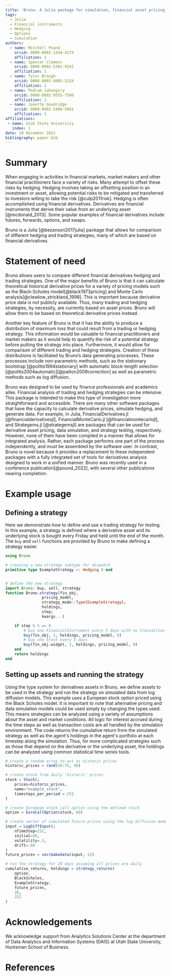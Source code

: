 ```yaml
---
title: 'Bruno: A Julia package for simulation, financial asset pricing and delta hedging'
tags:
  - Julia
  - Financial instruments
  - Hedging 
  - Options
  - Simulation
authors:
  - name: Mitchell Pound
    orcid: 0000-0002-1244-427X
    affiliation: 1
  - name: Spencer Clemens
    orcid: 0000-0002-5381-9242
    affiliation: 1
  - name: Tyler Brough
    orcid: 0000-0003-4005-5324
    affiliation: 1
  - name: Pedram Jahangiry
    orcid: 0000-0002-9555-7500
    affiliation: 1
  - name: Janette Goodridge
    orcid: 0000-0002-5400-5961
    affiliation: 1
affiliations:
 - name: Utah State University
   index: 1
date: 10 December 2022
bibliography: paper.bib
---
```


# Summary

When engaging in activities in financial markets, market makers and other financial practitioners face a variety of risks. Many attempt to offset these risks by hedging. Hedging involves taking an offsetting position in an investment or asset, allowing potential risks to be mitigated and transferred to investors willing to take the risk [@culp2011risk]. Hedging is often accomplished using financial derivatives. Derivatives are financial instruments that derive their value from an underlying asset [@mcdonald_2013]. Some popular examples of financial derivatives include futures, forwards, options, and swaps.

Bruno is a Julia [@bezanson2017julia] package that allows for comparison of different hedging and trading strategies, many of which are based on financial derivatives.

# Statement of need

Bruno allows users to compare different financial derivatives hedging and trading strategies. One of the major benefits of Bruno is that it can calculate theoretical historical derivative prices for a variety of pricing models such as the Black-Scholes model[@black1973pricing] and Monte Carlo analysis[@clewlow_strickland_1998]. This is important because derivative price data is not publicly available. Thus, many trading and hedging strategies, by necessity, are currently based on asset prices. Bruno will allow them to be based on theoretical derivative prices instead.

Another key feature of Bruno is that it has the ability to produce a distribution of maximum loss that could result from a trading or hedging strategy. This information would be valuable to financial practitioners and market makers as it would help to quantify the risk of a potential strategy before putting the strategy into place. Furthermore, it would allow for comparison of different trading and hedging strategies. Creation of these distributions is facilitated by Bruno’s data generating processes. These processes include non-parametric methods, such as the stationary bootstrap [@politis1994stationary] with automatic block-length selection [@politis2004automatic][@patton2009correction] as well as parametric methods such as log diffusion.

Bruno was designed to be used by finance professionals and academics alike. Financial analysis of trading and hedging strategies can be intensive. This package is intended to make this type of investigation more straightforward and accessible. There are many other software packages that have the capacity to calculate derivative prices, simulate hedging, and generate data. For example, in Julia, FinancialDerivatives.jl [@financialderivativesjl], FinancialMonteCarlo.jl [@financialmontecarlojl], and Strategems.jl [@strategemsjl] are packages that can be used for derivative asset pricing, data simulation, and strategy testing, respectively. However, none of them have been compiled in a manner that allows for integrated analysis. Rather, each package performs one part of the process independently, and must be assembled by the software user. In contrast, Bruno is novel because it provides a replacement to these independent packages with a fully integrated set of tools for derivatives analysis designed to work in a unified manner. Bruno was recently used in a conference publication[@pound_2022], with several other publications nearing completion.

# Example usage

## Defining a strategy
Here we demonstrate how to define and use a trading strategy for testing. In this example, a strategy is defined where a derivative asset and its underlying stock is bought every Friday and held until the end of the month. The `buy` and `sell` functions are provided by Bruno to make defining a strategy easier.

```julia 
using Bruno

# creating a new strategy subtype for dispatch
primitive type ExampleStrategy <: Hedging 8 end


# define the new strategy 
import Bruno: buy, sell, strategy
function Bruno.strategy(fin_obj, 
                pricing_model, 
                strategy_mode::Type{ExampleStrategy},
                holdings,
                step;
                kwargs...)

    if step % 5 == 0
        # buy one FinancialInstrument every 5 days with no transaction costs
        buy(fin_obj, 1, holdings, pricing_model, 0) 
        # buy one Stock every 5 days
        buy(fin_obj.widget, 1, holdings, pricing_model, 0) 
    end
    return holdings
end
```

## Setting up assets and running the strategy

Using the type system for derivatives assets in Bruno, we define assets to be used in the strategy and run the strategy on simulated data from log diffusion models. This example uses a European stock option priced using the Black Scholes model. It is important to note that alternative pricing and data simulation models could be used simply by changing the types used. This means strategies can be analyzed using a variety of assumptions about the asset and market conditions. 
All logic for interest accrued during the time steps as well as transaction costs are all handled by the simulation environment. The code returns the cumulative return from the simulated strategy as well as the agent's holdings in the agent's portfolio at each timestep along the simulation. Thus, for more complicated strategies such as those that depend on the derivative or the underlying asset, the holdings can be analyzed using common statistical time series tools. 

```julia
# create a random array to act as historic prices
historic_prices = rand(50:75, 40)

# create stock from daily 'historic' prices
stock = Stock(;
    prices=historic_prices, 
    name="example_stock", 
    timesteps_per_period = 252
)

# create European stock call option using the defined stock
option = EuroCallOption(stock, 60)

# create vector of simulated future prices using the log diffusion model
input = LogDiffInput(; 
    nTimeStep=252, 
    initial=50, 
    volatility=.3,
    drift=.08
)
future_prices = vec(makedata(input, 1))

# run the strategy for 20 days assuming all prices are daily
cumulative_returns, holdings = strategy_returns(
    option, 
    BlackScholes, 
    ExampleStrategy,
    future_prices, 
    20, 
    252
)
```

# Acknowledgements

We acknowledge support from Analytics Solutions Center at the department of Data Analytics and Information Systems (DAIS) at Utah State University, Huntsman School of Business.

# References
